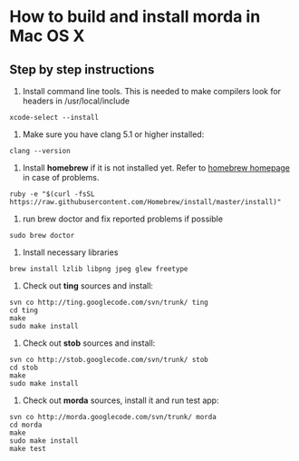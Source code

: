 # How to build and install morda in Mac OS X #

## Step by step instructions ##

  1. Install command line tools. This is needed to make compilers look for headers in /usr/local/include
```
xcode-select --install
```
  1. Make sure you have clang 5.1 or higher installed:
```
clang --version
```
  1. Install **homebrew** if it is not installed yet. Refer to [homebrew homepage](http://brew.sh) in case of problems.
```
ruby -e "$(curl -fsSL https://raw.githubusercontent.com/Homebrew/install/master/install)"
```
  1. run brew doctor and fix reported problems if possible
```
sudo brew doctor
```
  1. Install necessary libraries
```
brew install lzlib libpng jpeg glew freetype
```
  1. Check out **ting** sources and install:
```
svn co http://ting.googlecode.com/svn/trunk/ ting
cd ting
make
sudo make install
```
  1. Check out **stob** sources and install:
```
svn co http://stob.googlecode.com/svn/trunk/ stob
cd stob
make
sudo make install
```
  1. Check out **morda** sources, install it and run test app:
```
svn co http://morda.googlecode.com/svn/trunk/ morda
cd morda
make
sudo make install
make test
```